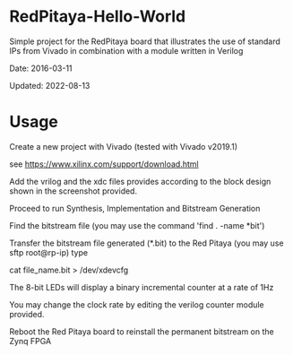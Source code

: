 # RedPitaya-Hello-World
Simple project for the RedPitaya board that illustrates the use of standard IPs from Vivado in combination with a module written in Verilog



Date: 2016-03-11

Updated: 2022-08-13



# Usage

Create a new project with Vivado (tested with Vivado v2019.1) 

see https://www.xilinx.com/support/download.html

Add the vrilog and the xdc files provides according to the block design shown in the screenshot provided. 

Proceed to run Synthesis, Implementation and Bitstream Generation

Find the bitstream file (you may use the command 'find . -name *bit')

Transfer the bitstream file generated (*.bit)  to the Red Pitaya (you may use sftp root@rp-ip) type

cat file_name.bit > /dev/xdevcfg

The 8-bit LEDs will display a binary incremental counter at a rate of 1Hz

You may change the clock rate by editing the verilog counter module provided.

Reboot the Red Pitaya board to reinstall the permanent bitstream on the Zynq FPGA

